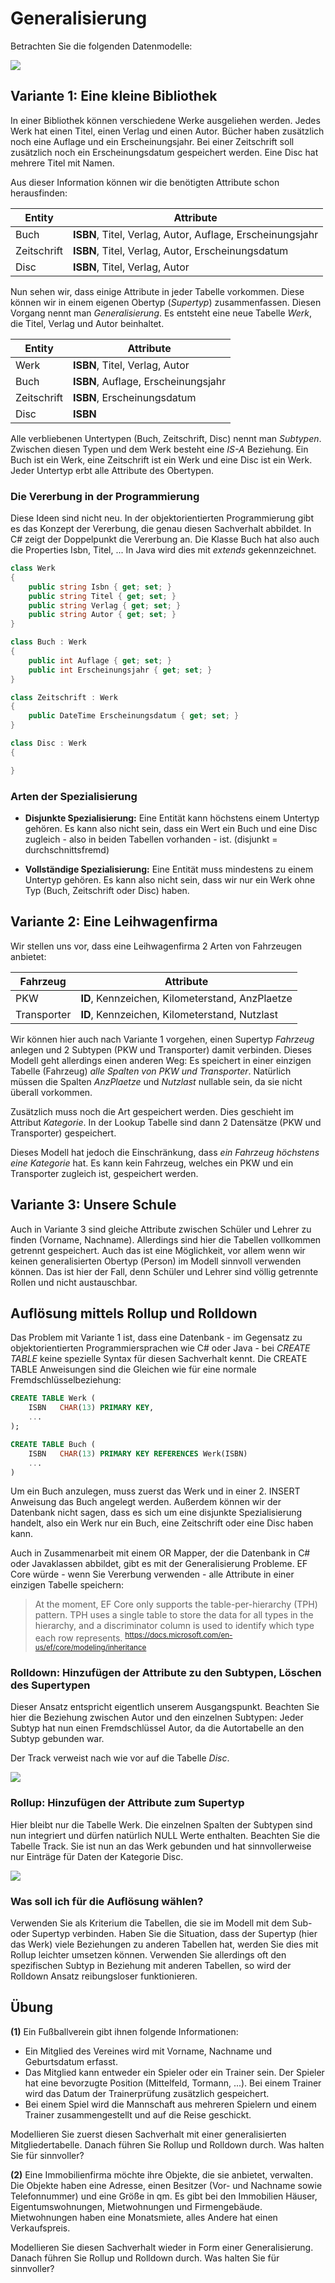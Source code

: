 # Generalisierung

Betrachten Sie die folgenden Datenmodelle:

![](arten20200209.png)

## Variante 1: Eine kleine Bibliothek

In einer Bibliothek können verschiedene Werke ausgeliehen werden. Jedes Werk hat einen Titel, einen
Verlag und einen Autor. Bücher haben zusätzlich noch eine Auflage und ein Erscheinungsjahr. Bei
einer Zeitschrift soll zusätzlich noch ein Erscheinungsdatum gespeichert werden. Eine Disc hat
mehrere Titel mit Namen.

Aus dieser Information können wir die benötigten Attribute schon herausfinden:

| Entity      | Attribute                                                 |
| ----------- | --------------------------------------------------------- |
| Buch        | **ISBN**, Titel, Verlag, Autor, Auflage, Erscheinungsjahr |
| Zeitschrift | **ISBN**, Titel, Verlag, Autor, Erscheinungsdatum         |
| Disc        | **ISBN**, Titel, Verlag, Autor                            |

Nun sehen wir, dass einige Attribute in jeder Tabelle vorkommen. Diese können wir in einem eigenen
Obertyp (*Supertyp*) zusammenfassen. Diesen Vorgang nennt man *Generalisierung*. Es entsteht
eine neue Tabelle *Werk*, die Titel, Verlag und Autor beinhaltet.

| Entity      | Attribute                           |
| ----------- | ----------------------------------- |
| Werk        | **ISBN**, Titel, Verlag, Autor      |
| Buch        | **ISBN**, Auflage, Erscheinungsjahr |
| Zeitschrift | **ISBN**, Erscheinungsdatum         |
| Disc        | **ISBN**                            |

Alle verbliebenen Untertypen (Buch, Zeitschrift, Disc) nennt man *Subtypen*. Zwischen diesen
Typen und dem Werk besteht eine *IS-A* Beziehung. Ein Buch ist ein Werk, eine Zeitschrift ist ein
Werk und eine Disc ist ein Werk. Jeder Untertyp erbt alle Attribute des Obertypen.

### Die Vererbung in der Programmierung

Diese Ideen sind nicht neu. In der objektorientierten Programmierung gibt es das Konzept der
Vererbung, die genau diesen Sachverhalt abbildet. In C# zeigt der Doppelpunkt die Vererbung an.
Die Klasse Buch hat also auch die Properties Isbn, Titel, ... In Java wird dies mit *extends*
gekennzeichnet.

```c#
class Werk
{
    public string Isbn { get; set; }
    public string Titel { get; set; }
    public string Verlag { get; set; }
    public string Autor { get; set; }
}

class Buch : Werk
{
    public int Auflage { get; set; }
    public int Erscheinungsjahr { get; set; }
}

class Zeitschrift : Werk
{
    public DateTime Erscheinungsdatum { get; set; }
}

class Disc : Werk
{

}
```

### Arten der Spezialisierung

- **Disjunkte Spezialisierung:** Eine Entität kann höchstens einem Untertyp gehören. Es kann
also nicht sein, dass ein Wert ein Buch und eine Disc zugleich - also in beiden Tabellen vorhanden -
ist. (disjunkt = durchschnittsfremd)

- **Vollständige Spezialisierung:** Eine Entität muss mindestens zu einem Untertyp gehören. Es
kann also nicht sein, dass wir nur ein Werk ohne Typ (Buch, Zeitschrift oder Disc) haben.

## Variante 2: Eine Leihwagenfirma

Wir stellen uns vor, dass eine Leihwagenfirma 2 Arten von Fahrzeugen anbietet:

| Fahrzeug    | Attribute                                       |
| ----------- | ----------------------------------------------- |
| PKW         | **ID**, Kennzeichen, Kilometerstand, AnzPlaetze |
| Transporter | **ID**, Kennzeichen, Kilometerstand, Nutzlast   |

Wir können hier auch nach Variante 1 vorgehen, einen Supertyp *Fahrzeug* anlegen und 2 Subtypen
(PKW und Transporter) damit verbinden. Dieses Modell geht allerdings einen anderen Weg:
Es speichert in einer einzigen Tabelle (Fahrzeug) *alle Spalten von PKW und Transporter*. Natürlich
müssen die Spalten *AnzPlaetze* und *Nutzlast* nullable sein, da sie nicht überall vorkommen.

Zusätzlich muss noch die Art gespeichert werden. Dies geschieht im Attribut *Kategorie*. In der
Lookup Tabelle sind dann 2 Datensätze (PKW und Transporter) gespeichert.

Dieses Modell hat jedoch die Einschränkung, dass *ein Fahrzeug höchstens eine Kategorie* hat. Es
kann kein Fahrzeug, welches ein PKW und ein Transporter zugleich ist, gespeichert werden.

## Variante 3: Unsere Schule

Auch in Variante 3 sind gleiche Attribute zwischen Schüler und Lehrer zu finden (Vorname, Nachname).
Allerdings sind hier die Tabellen vollkommen getrennt gespeichert. Auch das ist eine Möglichkeit,
vor allem wenn wir keinen generalisierten Obertyp (Person) im Modell sinnvoll verwenden können. Das
ist hier der Fall, denn Schüler und Lehrer sind völlig getrennte Rollen und nicht austauschbar.

## Auflösung mittels Rollup und Rolldown

Das Problem mit Variante 1 ist, dass eine Datenbank - im Gegensatz zu objektorientierten
Programmiersprachen wie C# oder Java - bei *CREATE TABLE* keine spezielle Syntax für diesen
Sachverhalt kennt. Die CREATE TABLE Anweisungen sind die Gleichen wie für eine normale
Fremdschlüsselbeziehung:

```sql
CREATE TABLE Werk (
    ISBN   CHAR(13) PRIMARY KEY,
    ...
);

CREATE TABLE Buch (
    ISBN   CHAR(13) PRIMARY KEY REFERENCES Werk(ISBN)
    ...
)
```

Um ein Buch anzulegen, muss zuerst das Werk und in einer 2. INSERT Anweisung das Buch angelegt
werden. Außerdem können wir der Datenbank nicht sagen, dass es sich um eine disjunkte
Spezialisierung handelt, also ein Werk nur ein Buch, eine Zeitschrift oder eine Disc haben kann.

Auch in Zusammenarbeit mit einem OR Mapper, der die Datenbank in C# oder Javaklassen abbildet,
gibt es mit der Generalisierung Probleme. EF Core würde - wenn Sie Vererbung verwenden - alle
Attribute in einer einzigen Tabelle speichern:

> At the moment, EF Core only supports the table-per-hierarchy (TPH) pattern. TPH uses a single table
> to store the data for all types in the hierarchy, and a discriminator column is used to identify
> which type each row represents.
> <sup>https://docs.microsoft.com/en-us/ef/core/modeling/inheritance</sup>

### Rolldown: Hinzufügen der Attribute zu den Subtypen, Löschen des Supertypen

Dieser Ansatz entspricht eigentlich unserem Ausgangspunkt. Beachten Sie hier die Beziehung
zwischen Autor und den einzelnen Subtypen: Jeder Subtyp hat nun einen Fremdschlüssel Autor,
da die Autortabelle an den Subtyp gebunden war.

Der Track verweist nach wie vor auf die Tabelle *Disc*.

![](rolldown.png)

### Rollup: Hinzufügen der Attribute zum Supertyp

Hier bleibt nur die Tabelle Werk. Die einzelnen Spalten der Subtypen sind nun integriert und dürfen
natürlich NULL Werte enthalten. Beachten Sie die Tabelle Track. Sie ist nun an das Werk gebunden
und hat sinnvollerweise nur Einträge für Daten der Kategorie Disc.

![](rollup.png)

### Was soll ich für die Auflösung wählen?

Verwenden Sie als Kriterium die Tabellen, die sie im Modell mit dem Sub- oder Supertyp verbinden.
Haben Sie die Situation, dass der Supertyp (hier das Werk) viele Beziehungen zu anderen Tabellen hat,
werden Sie dies mit Rollup leichter umsetzen können. Verwenden Sie allerdings oft den spezifischen
Subtyp in Beziehung mit anderen Tabellen, so wird der Rolldown Ansatz reibungsloser funktionieren.

## Übung

**(1)** Ein Fußballverein gibt ihnen folgende Informationen:

- Ein Mitglied des Vereines wird mit Vorname, Nachname und Geburtsdatum erfasst.
- Das Mitglied kann entweder ein Spieler oder ein Trainer sein. Der Spieler hat eine bevorzugte
  Position (Mittelfeld, Tormann, ...). Bei einem Trainer wird das Datum der Trainerprüfung zusätzlich
  gespeichert.
- Bei einem Spiel wird die Mannschaft aus mehreren Spielern und einem Trainer zusammengestellt und
  auf die Reise geschickt.

Modellieren Sie zuerst diesen Sachverhalt mit einer generalisierten Mitgliedertabelle. Danach führen
Sie Rollup und Rolldown durch. Was halten Sie für sinnvoller?

**(2)** Eine Immobilienfirma möchte ihre Objekte, die sie anbietet, verwalten. Die Objekte haben
eine Adresse, einen Besitzer (Vor- und Nachname sowie Telefonnummer) und eine Größe in qm.
Es gibt bei den Immobilien Häuser, Eigentumswohnungen, Mietwohnungen und Firmengebäude. Mietwohnungen
haben eine Monatsmiete, alles Andere hat einen Verkaufspreis.

Modellieren Sie diesen Sachverhalt wieder in Form einer Generalisierung. Danach führen Sie Rollup und
Rolldown durch. Was halten Sie für sinnvoller?
